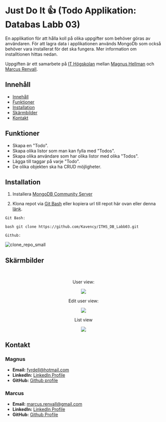 # Just Do It 👍 (Todo Applikation: Databas Labb 03)

En applikation för att hålla koll på olika uppgifter som behöver göras av användaren. För att lagra data i applikationen används MongoDb som också behöver vara installerat för det ska fungera. Mer information om installtionen hittas nedan.  

Uppgiften är ett samarbete på [IT Högskolan](https://www.iths.se/) mellan [Magnus Hellman](https://github.com/Kavency) och [Marcus Renvall](https://github.com/llavner).

## Innehåll 
- [Innehåll](#innehåll)
- [Funktioner](#funktioner)
- [Installation](#installation)
- [Skärmbilder](#skärmbilder)
- [Kontakt](#kontakt)

## Funktioner
- Skapa en "Todo".
- Skapa olika listor som man kan fylla med "Todos".
- Skapa olika användare som har olika listor med olika "Todos".
- Lägga till taggar på varje "Todo". 
- De olika objekten ska ha CRUD möjligheter.

## Installation
1. Installera [MongoDB Community Server](https://www.mongodb.com/try/download/community) 

2. Klona repot via [Git Bash](https://git-scm.com/downloads) eller kopiera url till repot här ovan eller denna [länk](https://github.com/Kavency/ITHS_DB_Labb03.git).
```
Git Bash:

bash git clone https://github.com/Kavency/ITHS_DB_Labb03.git 

Github: 
```
![clone_repo_small](https://github.com/user-attachments/assets/502b1c2c-d06d-4953-b2f5-b901366bf939)



## Skärmbilder
<div style="text-align: center;">
  <br/>
  <p>User view:</p>
  <img src="https://github.com/user-attachments/assets/90a588fa-a173-4f36-b9f7-1e5ffc16f075">
  
  <br/>
  <p>Edit user view:</p>
  <img src="https://github.com/user-attachments/assets/7e2fe694-e6d4-4082-80d0-851cb87db502">

  <br/>
  <p>List view</p>
  <img src="https://github.com/user-attachments/assets/40770529-1453-4884-b844-f52c01e17928">



</div>

## Kontakt 

### Magnus
- **Email:** [fyrdell@hotmail.com](mailto:fyrdell@hotmail.com)
- **LinkedIn:** [LinkedIn Profile](https://www.linkedin.com/in/magnushellman)
- **GitHub:** [Github profile](https://github.com/Kavency)
### Marcus
- **Email:** [marcus.renvall@gmail.com](mailto:marcus.renvall@gmail.com)
- **LinkedIn:** [LinkedIn Profile](http://www.linkedin.com/in/marcus-renvall-4b5422324)
- **GitHub:** [Github Profile](https://github.com/llavner)
